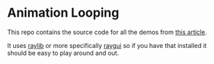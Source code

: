 # Animation Looping

This repo contains the source code for all the demos from [this article](https://theorangeduck.com/page/creating-looping-animations-motion-capture).

It uses [raylib](https://www.raylib.com/) or more specifically [raygui](https://github.com/raysan5/raygui) so if you have that installed it should be easy to play around and out.
